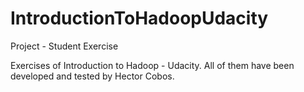 # IntroductionToHadoopUdacity
Project - Student Exercise

Exercises of Introduction to Hadoop - Udacity. All of them have been developed and tested by Hector Cobos.
